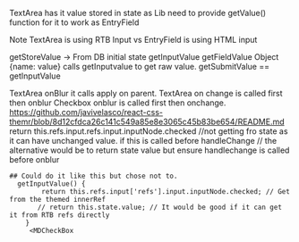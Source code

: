 TextArea has it value stored in state as Lib need to provide getValue() function for it to work as EntryField

Note TextArea is using RTB Input vs EntryField is using HTML input

getStoreValue -> From DB initial state
getInputValue
getFieldValue Object {name: value} calls getInputvalue to get raw value.
getSubmitValue == getInputValue

TextArea onBlur it calls apply on parent.
TextArea on change is called first then onblur
Checkbox
onblur is called first then onchange.
https://github.com/javivelasco/react-css-themr/blob/8d12cfdca26c141c549a85e8e3065c45b83be654/README.md
return this.refs.input.refs.input.inputNode.checked
//not getting fro state as it can have unchanged value. if this is called before handleChange
// the alternative would be to return state value but ensure handlechange is called before onblur

    ## Could do it like this but chose not to.
      getInputValue() {
            return this.refs.input['refs'].input.inputNode.checked; // Get from the themed innerRef
           // return this.state.value; // It would be good if it can get it from RTB refs directly
        }
         <MDCheckBox

